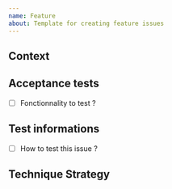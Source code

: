 ```yaml
---
name: Feature
about: Template for creating feature issues
---
```


## Context

## Acceptance tests

- [ ] Fonctionnality to test ?

## Test informations

- [ ] How to test this issue ?

## Technique Strategy
